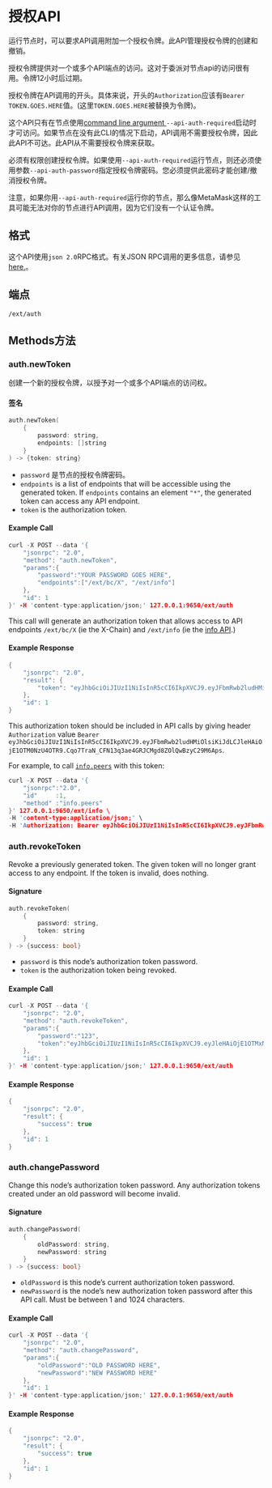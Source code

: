 # 授权API

运行节点时，可以要求API调用附加一个授权令牌。此API管理授权令牌的创建和撤销。

授权令牌提供对一个或多个API端点的访问。这对于委派对节点api的访问很有用。令牌12小时后过期。

授权令牌在API调用的开头。具体来说，开头的`Authorization`应该有`Bearer TOKEN.GOES.HERE`值。\(这里`TOKEN.GOES.HERE`被替换为令牌\)。

这个API只有在节点使用[command line argument ](../references/command-line-interface.md)`--api-auth-required`启动时才可访问。如果节点在没有此CLI的情况下启动，API调用不需要授权令牌，因此此API不可达。此API从不需要授权令牌来获取。

必须有权限创建授权令牌。如果使用`--api-auth-required`运行节点，则还必须使用参数`--api-auth-password`指定授权令牌密码。您必须提供此密码才能创建/撤消授权令牌。

注意，如果你用`--api-auth-required`运行你的节点，那么像MetaMask这样的工具可能无法对你的节点进行API调用，因为它们没有一个认证令牌。

## 格式

这个API使用`json 2.0`RPC格式。有关JSON RPC调用的更多信息，请参见[here.](issuing-api-calls.md)。

## 端点

```text
/ext/auth
```

## Methods方法

### auth.newToken

创建一个新的授权令牌，以授予对一个或多个API端点的访问权。

#### **签名**

```cpp
auth.newToken(
    {
        password: string,
        endpoints: []string
    }
) -> {token: string}
```

* `password` 是节点的授权令牌密码。
* `endpoints` is a list of endpoints that will be accessible using the generated token. If `endpoints` contains an element `"*"`, the generated token can access any API endpoint.
* `token` is the authorization token.

#### **Example Call**

```cpp
curl -X POST --data '{
    "jsonrpc": "2.0",
    "method": "auth.newToken",
    "params":{
        "password":"YOUR PASSWORD GOES HERE",
        "endpoints":["/ext/bc/X", "/ext/info"]
    },
    "id": 1
}' -H 'content-type:application/json;' 127.0.0.1:9650/ext/auth
```

This call will generate an authorization token that allows access to API endpoints `/ext/bc/X` \(ie the X-Chain\) and `/ext/info` \(ie the [info API](info-api.md).\)

#### **Example Response**

```cpp
{
    "jsonrpc": "2.0",
    "result": {
        "token": "eyJhbGciOiJIUzI1NiIsInR5cCI6IkpXVCJ9.eyJFbmRwb2ludHMiOlsiKiJdLCJleHAiOjE1OTM0NzU4OTR9.Cqo7TraN_CFN13q3ae4GRJCMgd8ZOlQwBzyC29M6Aps"
    },
    "id": 1
}
```

This authorization token should be included in API calls by giving header `Authorization` value `Bearer eyJhbGciOiJIUzI1NiIsInR5cCI6IkpXVCJ9.eyJFbmRwb2ludHMiOlsiKiJdLCJleHAiOjE1OTM0NzU4OTR9.Cqo7TraN_CFN13q3ae4GRJCMgd8ZOlQwBzyC29M6Aps`.

For example, to call [`info.peers`](info-api.md#info-peers) with this token:

```cpp
curl -X POST --data '{
    "jsonrpc":"2.0",
    "id"     :1,
    "method" :"info.peers"
}' 127.0.0.1:9650/ext/info \
-H 'content-type:application/json;' \
-H 'Authorization: Bearer eyJhbGciOiJIUzI1NiIsInR5cCI6IkpXVCJ9.eyJFbmRwb2ludHMiOlsiKiJdLCJleHAiOjE1OTM0NzU4OTR9.Cqo7TraN_CFN13q3ae4GRJCMgd8ZOlQwBzyC29M6Aps'
```

### auth.revokeToken

Revoke a previously generated token. The given token will no longer grant access to any endpoint. If the token is invalid, does nothing.

#### **Signature**

```cpp
auth.revokeToken(
    {
        password: string,
        token: string
    }
) -> {success: bool}
```

* `password` is this node’s authorization token password.
* `token` is the authorization token being revoked.

#### **Example Call**

```cpp
curl -X POST --data '{
    "jsonrpc": "2.0",
    "method": "auth.revokeToken",
    "params":{
        "password":"123",
        "token":"eyJhbGciOiJIUzI1NiIsInR5cCI6IkpXVCJ9.eyJleHAiOjE1OTMxNzIzMjh9.qZVNhH6AMQ_LpbXnPbTFEL6Vm5EM5FLU-VEKpYBH3k4"
    },
    "id": 1
}' -H 'content-type:application/json;' 127.0.0.1:9650/ext/auth
```

#### **Example Response**

```cpp
{
    "jsonrpc": "2.0",
    "result": {
        "success": true
    },
    "id": 1
}
```

### auth.changePassword

Change this node’s authorization token password. Any authorization tokens created under an old password will become invalid.

#### **Signature**

```cpp
auth.changePassword(
    {
        oldPassword: string,
        newPassword: string
    }
) -> {success: bool}
```

* `oldPassword` is this node’s current authorization token password.
* `newPassword` is the node’s new authorization token password after this API call. Must be between 1 and 1024 characters.

#### **Example Call**

```cpp
curl -X POST --data '{
    "jsonrpc": "2.0",
    "method": "auth.changePassword",
    "params":{
        "oldPassword":"OLD PASSWORD HERE",
        "newPassword":"NEW PASSWORD HERE"
    },
    "id": 1
}' -H 'content-type:application/json;' 127.0.0.1:9650/ext/auth
```

#### **Example Response**

```cpp
{
    "jsonrpc": "2.0",
    "result": {
        "success": true
    },
    "id": 1
}
```

<!--stackedit_data:
eyJoaXN0b3J5IjpbLTEyODcxMjM4OTMsLTE4ODI4OTk1NjYsLT
E5NTM0MzEsMjcyNzc5NjMsLTEzODAzMjU1MDJdfQ==
-->